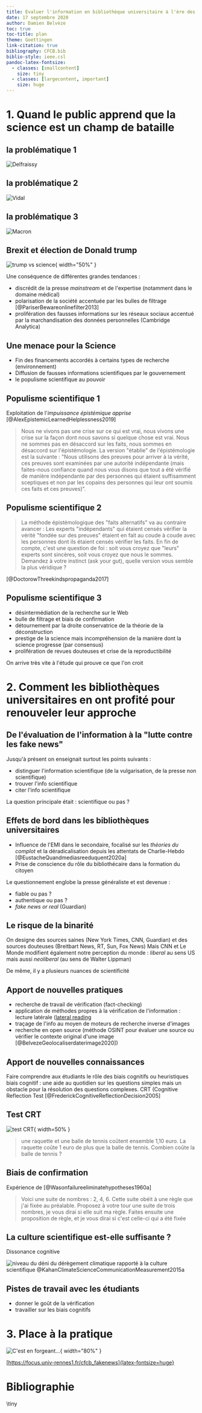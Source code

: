 ```yaml
---
title: Evaluer l'information en bibliothèque universitaire à l'ère des Fake news
date: 17 septembre 2020
author: Damien Belvèze
toc: true
toc-title: plan
theme: Goettingen
link-citation: true
bibliography: CFCB.bib
biblio-style: ieee.csl
pandoc-latex-fontsize:
  - classes: [smallcontent]
    size: tiny
  - classes: [largecontent, important]
    size: huge
---
```

# 1. Quand le public apprend que la science est un champ de bataille

## la problématique 1

![Delfraissy](images/delfraissy.png)

## la problématique 2

![Vidal](images/vidal.png)

## la problématique 3

![Macron](images/macron.png)

## Brexit et élection de Donald trump

![trump vs science](images/trump_science.jpg){ width="50%" }

Une conséquence de différentes grandes tendances :

- discrédit de la presse *mainstream* et de l'expertise (notamment dans le domaine médical)
- polarisation de la société accentuée par les bulles de filtrage [@PariserBewareonlinefilter2013]
- prolifération des fausses informations sur les réseaux sociaux accentué par la marchandisation des données personnelles (Cambridge Analytica)

## Une menace pour la Science

- Fin des financements accordés à certains types de recherche (environnement)
- Diffusion de fausses informations scientifiques par le gouvernement
- le populisme scientifique au pouvoir

## Populisme scientifique 1

Exploitation de l'*impuissance épistémique apprise* [@AlexEpistemicLearnedHelplessness2019]


> Nous ne vivons pas une crise sur ce qui est vrai, nous vivons une crise sur la façon dont nous savons si quelque chose est vrai. Nous ne sommes pas en désaccord sur les faits, nous sommes en désaccord sur l'épistémologie. La version "établie" de l'épistémologie est la suivante : "Nous utilisons des preuves pour arriver à la vérité, ces preuves sont examinées par une autorité indépendante (mais faites-nous confiance quand nous vous disons que tout a été vérifié de manière indépendante par des personnes qui étaient suffisamment sceptiques et non par les copains des personnes qui leur ont soumis ces faits et ces preuves)".

## Populisme scientifique 2

> La méthode épistémologique des "faits alternatifs" va au contraire avancer : Les experts "indépendants" qui étaient censés vérifier la vérité "fondée sur des preuves" étaient en fait au coude à coude avec les personnes dont ils étaient censés vérifier les faits. En fin de compte, c'est une question de foi : soit vous croyez que "leurs" experts sont sincères, soit vous croyez que nous le sommes. Demandez à votre instinct (ask your gut), quelle version vous semble la plus véridique ?

[@DoctorowThreekindspropaganda2017]

## Populisme scientifique 3

- désintermédiation de la recherche sur le Web
- bulle de filtrage et biais de confirmation
- détournement par la droite conservatrice de la théorie de la déconstruction
- prestige de la science mais incompréhension de la manière dont la science progresse (par consensus)
- prolifération de revues douteuses et crise de la reproductibilité

On arrive très vite à l'étude qui prouve ce que l'on croit

# 2. Comment les bibliothèques universitaires en ont profité pour renouveler leur approche

## De l'évaluation de l'information à la "lutte contre les fake news"

Jusqu'à présent on enseignait surtout les points suivants :

- distinguer l'information scientifique (de la vulgarisation, de la presse non
scientifique)
- trouver l'info scientifique
- citer l'info scientifique

La question principale était : scientifique ou pas ?

## Effets de bord dans les bibliothèques universitaires

- Influence de l'EMI dans le secondaire, focalisé sur les *théories du
  complot* et la déradicalisation depuis les attentats de Charlie-Hebdo [@EustacheQuandmediasreeduquent2020a]
- Prise de conscience du rôle du bibliothécaire dans la formation du
  citoyen

Le questionnement englobe la presse généraliste et est devenue :

- fiable ou pas ?
- authentique ou pas ?
- *fake news or real* (Guardian)

## Le risque de la binarité

On designe des sources saines (New York Times, CNN, Guardian) et des
sources douteuses (Breitbart News, RT, Sun, Fox News)
Mais CNN et Le Monde modifient également notre perception du monde : *liberal* au sens
US mais aussi *neoliberal* (au sens de Walter Lippman)

De même, il y a plusieurs nuances de scientificité

## Apport de nouvelles pratiques

- recherche de travail de vérification (fact-checking)
- application de méthodes propres à la vérification de l'information :
    lecture latérale ([lateral reading](https://mediaserver.univ-rennes1.fr/videos/?video=MEDIA200831110405448)
- traçage de l'info au moyen de moteurs de recherche inverse d'images
- recherche en open source (méthode OSINT pour évaluer une source ou vérifier le contexte original d'une image [@BelvezeGeolocaliserdaterimage2020])

## Apport de nouvelles connaissances

Faire comprendre aux étudiants le rôle des biais cognitifs ou heuristiques
biais cognitif : une aide au quotidien sur les questions simples mais un obstacle pour la résolution des questions complexes.
CRT (Cognitive Reflection Test [@FrederickCognitiveReflectionDecision2005]

## Test CRT

![test CRT](images/tennis.jpg){ width=50% }

> une raquette et une balle de tennis coûtent ensemble 1,10 euro. La
raquette coûte 1 euro de plus que la balle de tennis. Combien coûte la
balle de tennis ?

## Biais de confirmation

Expérience de [@Wasonfailureeliminatehypotheses1960a]

> Voici une suite de nombres : 2, 4, 6. Cette suite obéit à une
règle que j'ai fixée au préalable. Proposez à votre tour une suite de
trois nombres, je vous dirai si elle suit ma règle. Faites ensuite une
proposition de règle, et je vous dirai si c'est celle-ci qui a été fixée

## La culture scientifique est-elle suffisante ?

Dissonance cognitive

![niveau du déni du dérègement climatique rapporté à la culture scientifique @KahanClimateScienceCommunicationMeasurement2015a](images/climate_change.jpg)

## Pistes de travail avec les étudiants

- donner le goût de la vérification
- travailler sur les biais cognitifs

# 3. Place à la pratique

![C'est en forgeant...](images/forgeron.jpg){ width="80%" }

[https://focus.univ-rennes1.fr/cfcb_fakenews]{latex-fontsize=huge}


# Bibliographie

\tiny
<div id="refs"></div>

